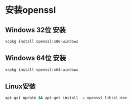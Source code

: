 # 安装openssl

## Windows 32位 安装
```bash
vcpkg install openssl:x86-windows
```

## Windows 64位 安装
```bash
vcpkg install openssl:x64-windows
```


## Linux安装
```bash
apt-get update && apt-get install -y openssl libssl-dev 
```
